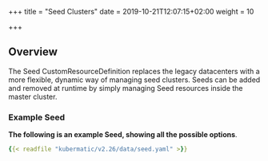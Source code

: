 +++
title = "Seed Clusters"
date = 2019-10-21T12:07:15+02:00
weight = 10

+++

## Overview

The Seed CustomResourceDefinition replaces the legacy datacenters with
a more flexible, dynamic way of managing seed clusters. Seeds can be added and removed at runtime by simply
managing Seed resources inside the master cluster.

### Example Seed

**The following is an example Seed, showing all the possible options**.

```yaml
{{< readfile "kubermatic/v2.26/data/seed.yaml" >}}
```
